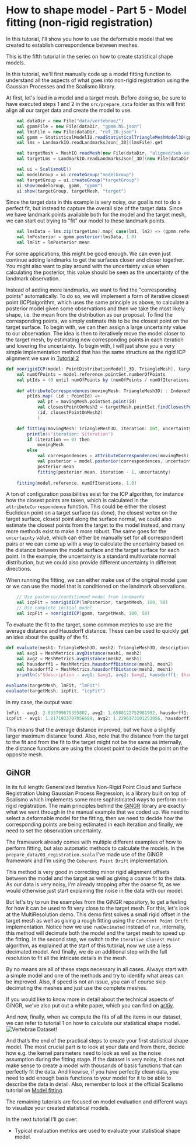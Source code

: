 # How to shape model - Part 5 - Model fitting (non-rigid registration)

In this tutorial, I'll show you how to use the deformable model that we created to establish correspondence between meshes. 
<!-- VIDEO OF Non-rigid registration -->

<!-- Hi and welcome to “Coding with Dennis” - my name is Dennis  -->
This is the fifth tutorial in the series on how to create statistical shape models. 

In this tutorial, we'll first manually code up a model fitting function to understand all the aspects of what goes into non-rigid registration using the Gaussian Processes and the Scalismo library. 

At first, let's load in a model and a target mesh. Before doing so, be sure to have executed steps 1 and 2 in the `src/prepare_data` folder as this will first align all our target data and create the model to use.
```scala
    val dataDir = new File("data/vertebrae/")
    val gpmmFile = new File(dataDir, "gpmm.h5.json")
    val lmsFile = new File(dataDir, "ref_20.json")
    val gpmm = StatisticalModelIO.readStatisticalTriangleMeshModel3D(gpmmFile).get
    val lms = LandmarkIO.readLandmarksJson[_3D](lmsFile).get

    val targetMesh = MeshIO.readMesh(new File(dataDir, "aligned/sub-verse010_segment_20.ply")).get
    val targetLms = LandmarkIO.readLandmarksJson[_3D](new File(dataDir, "aligned/sub-verse010_segment_20.json")).get

    val ui = ScalismoUI()
    val modelGroup = ui.createGroup("modelGroup")
    val targetGroup = ui.createGroup("targetGroup")
    ui.show(modelGroup, gpmm, "gpmm")
    ui.show(targetGroup, targetMesh, "target")
```
Since the target data in this example is very noisy, our goal is not to do a perfect fit, but instead to capture the overall size of the target data.
Since we have landmark points available both for the model and the target mesh, we can start out trying to "fit" our model to these landmark points.
```scala
    val lmsData = lms.zip(targetLms).map{ case(lm1, lm2) => (gpmm.reference.pointSet.findClosestPoint(lm1.point).id, lm2.point)}.toIndexedSeq
    val lmPosterior = gpmm.posterior(lmsData, 1.0)
    val lmFit = lmPosterior.mean
```
For some applications, this might be good enough. We can even just continue adding landmarks to get the surfaces closer and closer together. You might also want to play around with the uncertainty value when calculating the posterior, this value should be seen as the uncertainty of the landmark observation. 

Instead of adding more landmarks, we want to find the "corresponding points" automatically. To do so, we will implement a form of iterative closest point (ICP)algorithm, which uses the same principle as above, to calculate a posterior model given some observations and then we take the most likely shape, i.e. the mean from the distribution as our proposal. 
To find the corresponding points, we simply estimate this to be the closest point on the target surface. To begin with, we can then assign a large uncertainty value to our observation. The idea is then to iteratively move the model closer to the target mesh, by estimating new corresponding points in each iteration and lowering the uncertainty. 
To begin with, I will just show you a very simple implementation method that has the same structure as the rigid ICP alignment we saw in [Tutorial 2](05_Fitting.md)

```scala
def nonrigidICP(model: PointDistributionModel[_3D, TriangleMesh], targetMesh: TriangleMesh3D, numOfSamplePoints: Int, numOfIterations: Int) : TriangleMesh3D = 
    val numOfPoints = model.reference.pointSet.numberOfPoints
    val ptIds = (0 until numOfPoints by (numOfPoints / numOfIterations)).map(i => PointId(i))
    
    def attributeCorrespondences(movingMesh: TriangleMesh3D) : IndexedSeq[(PointId, Point[_3D])] = 
        ptIds.map( (id : PointId) =>
            val pt = movingMesh.pointSet.point(id)
            val closestPointOnMesh2 = targetMesh.pointSet.findClosestPoint(pt).point
            (id, closestPointOnMesh2)
            )

    def fitting(movingMesh: TriangleMesh3D, iteration: Int, uncertainty: Double): TriangleMesh3D =
        println(s"iteration: $iteration")
        if (iteration == 0) then
            movingMesh 
        else 
            val correspondences = attributeCorrespondences(movingMesh)
            val posterior = model.posterior(correspondences, uncertainty)
            posterior.mean
            fitting(posterior.mean, iteration - 1, uncertainty)
        
    fitting(model.reference, numOfIterations, 1.0)
```

A ton of configuration possibilities exist for the ICP algorithm, for instance how the closest points are taken, which is calculated in the `attributeCorrespondence` function. This could be either the closest Euclidean point on a target surface (as done), the closest vertex on the target surface, closest point along the surface normal, we could also estimate the closest points from the target to the model instead, and many more methods exist to make it more robust. The same goes for the `uncertainty` value, which can either be manually set for all correspondent pairs or we can come up with a way to calculate the uncertainty based on the distance between the model surface and the target surface for each point. In the example, the uncertainty is a standard multivariate normal distribution, but we could also provide different uncertainty in different directions. 

When running the fitting, we can either make use of the original model `gpmm` or we can use the model that is conditioned on the landmark observations. 

```scala
    // Use posterior/conditioned model from landmarks
    val icpFit = nonrigidICP(lmPosterior, targetMesh, 100, 50)
    // Use complete initial model
    val icpFit = nonrigidICP(gpmm, targetMesh, 100, 50)
```
To evaluate the fit to the target, some common metrics to use are the average distance and Hausdorff distance. These can be used to quickly get an idea about the quality of the fit.
```scala
def evaluate(mesh1: TriangleMesh3D, mesh2: TriangleMesh3D, description: String): Unit =
    val avg1 = MeshMetrics.avgDistance(mesh1, mesh2)
    val avg2 = MeshMetrics.avgDistance(mesh2, mesh1)
    val hausdorff1 = MeshMetrics.hausdorffDistance(mesh1, mesh2)
    val hausdorff2 = MeshMetrics.hausdorffDistance(mesh2, mesh1)
    println(s"$description - avg1: $avg1, avg2: $avg2, hausdorff1: $hausdorff1, hausdorff2: $hausdorff2")

evaluate(targetMesh, lmFit, "lmFit")
evaluate(targetMesh, icpFit, "icpFit")
```
In my case, the output was:
```scala
lmFit - avg1: 2.033799675355802, avg2: 1.6580122752981992, hausdorff1: 8.206450522317402, hausdorff2: 8.206450522317402
icpFit - avg1: 1.8171933707056689, avg2: 1.2296173101253056, hausdorff1: 8.676210978086319, hausdorff2: 8.676210978086319
```
This means that the average distance improved, but we have a slightly larger maximum distance found. Also, note that the distance from the target to the fit and from the fit to the target might not be the same as internally, the distance functions are using the closest point to decide the point on the opposite mesh. 

## GiNGR
In its full length: Generalized Iterative Non-Rigid Point Cloud and Surface Registration Using Gaussian Process Regression, is a library built on top of Scalismo which implements some more sophisticated ways to perform non-rigid registration. 
The main principles behind the [GiNGR](https://github.com/unibas-gravis/GiNGR) library are exactly what we went through in the manual example that we coded up. We need to select a deformable model for the fitting, then we need to decide how the corresponding points are being estimated in each iteration and finally, we need to set the observation uncertainty.

The framework already comes with multiple different examples of how to perform fitting, but also automatic methods to calculate the models. 
In the `prepare_data/03_registration.scala` I've made use of the GiNGR framework and I'm using the `Coherent Point Drift` implementation.

This method is very good in correcting minor rigid alignment offsets between the model and the target as well as giving a coarse fit to the data. As our data is very noisy, I'm already stopping after the coarse fit, as we would otherwise just start explaining the noise in the data with our model. 

But let's try to run the examples from the GiNGR repository, to get a feeling for how it can be used to fit very close to the target mesh. For this, let's look at the MultiResolution demo. This demo first solves a small rigid offset in the target mesh as well as giving a rough fitting using the `Coherent Point Drift` implementation. Notice how we use `runDecimated` instead of `run`, internally, this method will decimate both the model and the target mesh to speed up the fitting. In the second step, we switch to the `Iterative Closest Point` algorithm, as explained at the start of this tutorial, now we use a less decimated model. And finally, we do an additional step with the full resolution to fit all the intricate details in the mesh. 

By no means are all of these steps necessary in all cases. Always start with a simple model and one of the methods and try to identify what areas can be improved. Also, if speed is not an issue, you can of course skip decimating the meshes and just use the complete meshes. 

If you would like to know more in detail about the technical aspects of GiNGR, we've also put out a white paper, which you can find on [arXiv](https://arxiv.org/abs/2203.09986).

And now, finally, when we compute the fits of all the items in our dataset, we can refer to tutorial 1 on how to calculate our statistical shape model.
![Vertebrae Dataset!](/img/vertebrae/ssm.gif)

And that’s the end of the practical steps to create your first statistical shape model. The most crucial part is to look at your data and from there, decide how e.g. the kernel parameters need to look as well as the noise assumption during the fitting stage. If the dataset is very noisy, it does not make sense to create a model with thousands of basis functions that can perfectly fit the data. And likewise, if you have perfectly clean data, you need to add enough basis functions to your model for it to be able to describe the data in detail. Also, remember to look at the official Scalismo tutorial on [Model fitting](https://scalismo.org/docs/Tutorials/tutorial11).

The remaining tutorials are focused on model evaluation and different ways to visualize your created statistical models. 

In the next tutorial I'll go over:
* Typical evaluation metrics are used to evaluate your statistical shape model. 

<!-- That was all for this video. Remember to give the video a like, comment below with your own shape model project and of course subscribe to the channel for more content like this.
See you in the next video! -->

